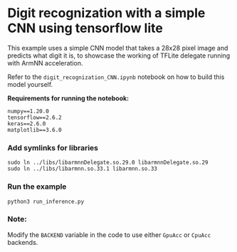 # Digit recognization with a simple CNN using tensorflow lite
This example uses a simple CNN model that takes a 28x28 pixel image and predicts what digit it is,
to showcase the working of TFLite delegate running with ArmNN acceleration.

Refer to the `digit_recognization_CNN.ipynb` notebook on how to build this model yourself.

**Requirements for running the notebook:**

```
numpy==1.20.0
tensorflow==2.6.2
keras==2.6.0
matplotlib==3.6.0
```

### Add symlinks for libraries
```shell
sudo ln ../libs/libarmnnDelegate.so.29.0 libarmnnDelegate.so.29
sudo ln ../libs/libarmnn.so.33.1 libarmnn.so.33
```

### Run the example
```shell
python3 run_inference.py
```

### Note:
Modify the `BACKEND` variable in the code to use either `GpuAcc` or `CpuAcc` backends.
